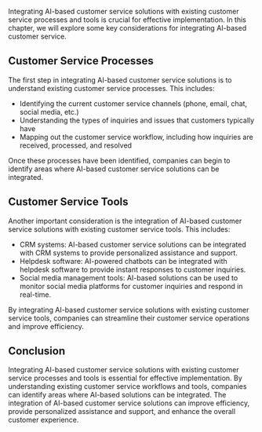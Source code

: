 
Integrating AI-based customer service solutions with existing customer service processes and tools is crucial for effective implementation. In this chapter, we will explore some key considerations for integrating AI-based customer service.

Customer Service Processes
--------------------------

The first step in integrating AI-based customer service solutions is to understand existing customer service processes. This includes:

* Identifying the current customer service channels (phone, email, chat, social media, etc.)
* Understanding the types of inquiries and issues that customers typically have
* Mapping out the customer service workflow, including how inquiries are received, processed, and resolved

Once these processes have been identified, companies can begin to identify areas where AI-based customer service solutions can be integrated.

Customer Service Tools
----------------------

Another important consideration is the integration of AI-based customer service solutions with existing customer service tools. This includes:

* CRM systems: AI-based customer service solutions can be integrated with CRM systems to provide personalized assistance and support.
* Helpdesk software: AI-powered chatbots can be integrated with helpdesk software to provide instant responses to customer inquiries.
* Social media management tools: AI-based solutions can be used to monitor social media platforms for customer inquiries and respond in real-time.

By integrating AI-based customer service solutions with existing customer service tools, companies can streamline their customer service operations and improve efficiency.

Conclusion
----------

Integrating AI-based customer service solutions with existing customer service processes and tools is essential for effective implementation. By understanding existing customer service workflows and tools, companies can identify areas where AI-based solutions can be integrated. The integration of AI-based customer service solutions can improve efficiency, provide personalized assistance and support, and enhance the overall customer experience.
